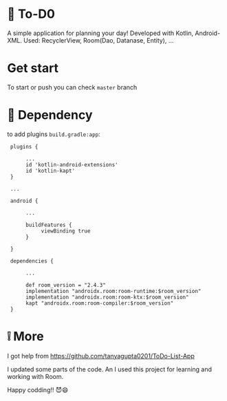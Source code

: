 # 📱 To-D0
A simple application for planning your day! Developed with Kotlin, Android-XML. Used: RecyclerView, Room(Dao, Datanase, Entity), ...

# Get start
To start or push you can check `master` branch

# 📝 Dependency
to add plugins `build.gradle:app`:
     
     plugins {
     
          ...
          id 'kotlin-android-extensions'
          id 'kotlin-kapt'
     }
     
     ...

     android {
     
          ...
  
          buildFeatures {
               viewBinding true
          }
  
     }
     
     dependencies {
          
          ...
          
          def room_version = "2.4.3"
          implementation "androidx.room:room-runtime:$room_version"
          implementation "androidx.room:room-ktx:$room_version"
          kapt "androidx.room:room-compiler:$room_version"
     }

# ❕ More
I got help from https://github.com/tanyagupta0201/ToDo-List-App

I updated some parts of the code. An I used this project for learning and working with Room.

Happy codding!! 😈😄

